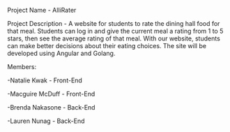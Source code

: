 Project Name - AlliRater

Project Description - A website for students to rate the dining hall food for that meal. Students can log in and give the current meal a rating from 1 to 5 stars, then see the average rating of that meal. With our website, students can make better decisions about their eating choices. The site will be developed using Angular and Golang.

Members:

-Natalie Kwak - Front-End

-Macguire McDuff - Front-End

-Brenda Nakasone - Back-End

-Lauren Nunag - Back-End


